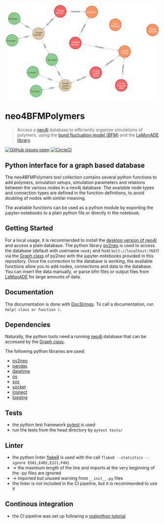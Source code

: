![example of polymer and simulations in te database](figures/sketch_polymers_simulations.png)
# neo4BFMPolymers

> Access a [neo4j](https://neo4j.com/) database to efficiently organize simulations of polymers, using the [bond fluctuation model (BFM)](https://en.wikipedia.org/wiki/Bond_fluctuation_model) and the [LeMonADE library](https://github.com/LeMonADE-project).

[![GitHub issues open](https://img.shields.io/github/issues/MartinWenge/neo4BFMPolymers)](https://github.com/MartinWenge/neo4BFMPolymers/issues)
[![CircleCI](https://circleci.com/gh/MartinWenge/neo4BFMPolymers.svg?style=svg&circle-token=384ea1a8f93ec4063c766071ee8bb1544a0b1a26)](https://app.circleci.com/pipelines/gh/MartinWenge/neo4BFMPolymers)

## Python interface for a graph based database

The neo4BFMPolymers tool collection contains several python functions to add polymers, simulation setups, simulation parameters and relations between the various nodes in a neo4j database.
The available node types and connection types are defined in the function definitions, to avoid doubling of nodes with similar meaning.

The available functions can be used as a python module by exporting the jupyter-notebooks to a plain python file or directly in the notebook.

## Getting Started

For a local usage, it is recommended to install the [desktop version of neo4j](https://neo4j.com/download/) and access a plain database.
The python library [py2neo](https://py2neo.org/v4/) is used to access the database (default with username `neo4j` and host `bolt://localhost:7687`) via the [Graph class](https://py2neo.org/v4/database.html#the-graph) of py2neo with the jupyter-notebooks provided in this repository.
Once the connection to the database is working, the available functions allow you to add nodes, connections and data to the database.
You can insert the data manually, or parse bfm files or output files from [LeMonADE](https://github.com/LeMonADE-project) for large amounts of data.

## Documentation

The documentation is done with [DocStrings](https://www.python.org/dev/peps/pep-0257/).
To call a documentation, run `help( class or function )`.

## Dependencies

Naturally, the python tools need a running [neo4j](https://neo4j.com/) database that can be accessed by the [Graph class](https://py2neo.org/v4/database.html#the-graph).

The following python libraries are used:
* [py2neo](https://py2neo.org/v4/)
* [pandas](https://pandas.pydata.org/)
* [datetime](https://docs.python.org/3/library/datetime.html)
* [os](https://docs.python.org/3/library/os.html)
* [sys](https://docs.python.org/3/library/sys.html)
* [socket](https://docs.python.org/3/library/socket.html)
* [inspect](https://docs.python.org/3/library/inspect.html)
* [logging](https://docs.python.org/3/library/logging.html)

## Tests

* the python test framework [pytest](https://docs.pytest.org/en/latest/) is used
* run the tests from the head directory by `pytest tests/`

## Linter

* the python linter [flake8](https://pypi.org/project/flake8/) is used with the call `flake8 --statistics --ignore E501,E402,E221,F401`
* -> the maximum length of the line and imports at the very beginning of the -py files are ignored
* -> imported but unused warning from `__init__.py` files
* the linter is not included in the CI pipeline, but it is recommended to use it

## Continous integration

* the CI pipeline was set up following a [realpython tutorial](https://realpython.com/python-continuous-integration/) 
